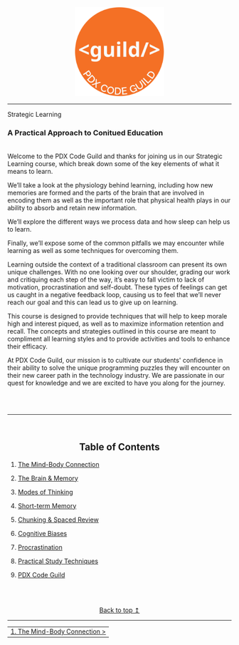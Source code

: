 <p align="center">
    <img src="./images/pdx_code_guild_logo.svg" width=200/>
<p>

---

<p align="center>

## Strategic Learning

### A Practical Approach to Conitued Education

</p>

<br>
Welcome to the PDX Code Guild and thanks for joining us in our Strategic Learning course, which break down some of the key elements of what it means to learn.

We’ll take a look at the physiology behind learning, including how new memories are formed and the parts of the brain that are involved in encoding them as well as the important role that physical health plays in our ability to absorb and retain new information.

We’ll explore the different ways we process data and how sleep can help us to learn.

Finally, we’ll expose some of the common pitfalls we may encounter while learning as well as some techniques for overcoming them.

Learning outside the context of a traditional classroom can present its own unique challenges. With no one looking over our shoulder, grading our work and critiquing each step of the way, it’s easy to fall victim to lack of motivation, procrastination and self-doubt. These types of feelings can get us caught in a negative feedback loop, causing us to feel that we’ll never reach our goal and this can lead us to give up on learning.

This course is designed to provide techniques that will help to keep morale high and interest piqued, as well as to maximize information retention and recall. The concepts and strategies outlined in this course are meant to compliment all learning styles and to provide activities and tools to enhance their efficacy.

At PDX Code Guild, our mission is to cultivate our students' confidence in their ability to solve the unique programming puzzles they will encounter on their new career path in the technology industry. We are passionate in our quest for knowledge and we are excited to have you along for the journey.

<br/>
<br/>

---

<br/>

<center>

## Table of Contents
</center>


1.  [The Mind-Body Connection](./mind_body_connection.md")

2.  [The Brain & Memory](./the_brain_and_memory.md)

3. <a href="./modes_of_thinking.md">Modes of Thinking</a>

4. <a href="./short_term_memory.md">Short-term Memory</a>

5. <a href="./chunking_and_spaced_review.md">Chunking & Spaced Review</a>

6. <a href="./cognitive_biases.md">Cognitive Biases</a>

7. <a href="./procrastination.md">Procrastination</a>

8. <a href="./practical_study_techniques.md">Practical Study Techniques</a>

9. <a href="./pdx_code_guild.md">PDX Code Guild</a>

<br><br>

<center>
    <a href="#top">Back to top &mapstoup;</a>
</center>

---

<table style="width:100%">
    <tr>
        <td align="right">
            <a href="./mind_body_connection.md">
                1. The Mind-Body Connection >
            </a>
        </td>
    </tr>
</table>
